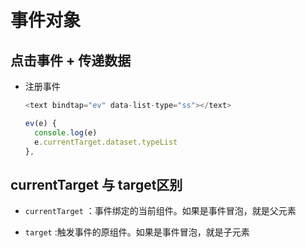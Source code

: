 # 事件对象

## 点击事件 + 传递数据

+ 注册事件

    ```js
    <text bindtap="ev" data-list-type="ss"></text>
    ```

    ```js
    ev(e) {
      console.log(e)
      e.currentTarget.dataset.typeList
    },
    ```

## currentTarget 与 target区别

+ `currentTarget` ：事件绑定的当前组件。如果是事件冒泡，就是父元素

+ `target` :触发事件的原组件。如果是事件冒泡，就是子元素
